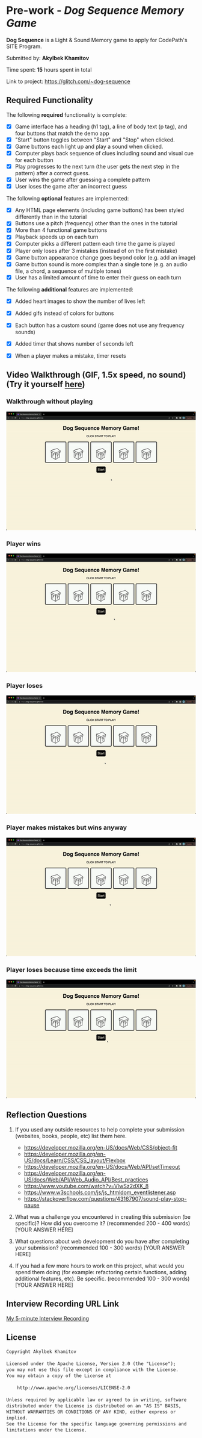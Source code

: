 # Pre-work - *Dog Sequence Memory Game*

**Dog Sequence** is a Light & Sound Memory game to apply for CodePath's SITE Program. 

Submitted by: **Akylbek Khamitov**

Time spent: **15** hours spent in total

Link to project: https://glitch.com/~dog-sequence

## Required Functionality

The following **required** functionality is complete:

* [x] Game interface has a heading (h1 tag), a line of body text (p tag), and four buttons that match the demo app
* [x] "Start" button toggles between "Start" and "Stop" when clicked. 
* [x] Game buttons each light up and play a sound when clicked. 
* [x] Computer plays back sequence of clues including sound and visual cue for each button
* [x] Play progresses to the next turn (the user gets the next step in the pattern) after a correct guess. 
* [x] User wins the game after guessing a complete pattern
* [x] User loses the game after an incorrect guess

The following **optional** features are implemented:

* [x] Any HTML page elements (including game buttons) has been styled differently than in the tutorial
* [x] Buttons use a pitch (frequency) other than the ones in the tutorial
* [x] More than 4 functional game buttons
* [x] Playback speeds up on each turn
* [x] Computer picks a different pattern each time the game is played
* [x] Player only loses after 3 mistakes (instead of on the first mistake)
* [x] Game button appearance change goes beyond color (e.g. add an image)
* [x] Game button sound is more complex than a single tone (e.g. an audio file, a chord, a sequence of multiple tones)
* [x] User has a limited amount of time to enter their guess on each turn

The following **additional** features are implemented:

- [x] Added heart images to show the number of lives left
- [x] Added gifs instead of colors for buttons
- [x] Each button has a custom sound (game does not use any frequency sounds)
- [x] Added timer that shows number of seconds left
- [x] When a player makes a mistake, timer resets


## Video Walkthrough (GIF, 1.5x speed, no sound) (Try it yourself [here](https://dog-sequence.glitch.me/))

### Walkthrough without playing
![Walkthrough](https://github.com/khamitov527/dog-sequence-memory-game/blob/main/walkthrough.gif)
### Player wins
![Win](https://github.com/khamitov527/dog-sequence-memory-game/blob/main/win.gif)
### Player loses
![Lost](https://github.com/khamitov527/dog-sequence-memory-game/blob/main/lost.gif)
### Player makes mistakes but wins anyway
![mistakesWin](https://github.com/khamitov527/dog-sequence-memory-game/blob/main/mistakesWin.gif)
### Player loses because time exceeds the limit
![timeUp](https://github.com/khamitov527/dog-sequence-memory-game/blob/main/timeUp.gif)

## Reflection Questions
1. If you used any outside resources to help complete your submission (websites, books, people, etc) list them here. 
      
      - https://developer.mozilla.org/en-US/docs/Web/CSS/object-fit
      - https://developer.mozilla.org/en-US/docs/Learn/CSS/CSS_layout/Flexbox
      - https://developer.mozilla.org/en-US/docs/Web/API/setTimeout
      - https://developer.mozilla.org/en-US/docs/Web/API/Web_Audio_API/Best_practices
      - https://www.youtube.com/watch?v=VlwSz2dXK_8
      - https://www.w3schools.com/js/js_htmldom_eventlistener.asp
      - https://stackoverflow.com/questions/43167907/sound-play-stop-pause

2. What was a challenge you encountered in creating this submission (be specific)? How did you overcome it? (recommended 200 - 400 words) 
[YOUR ANSWER HERE]

3. What questions about web development do you have after completing your submission? (recommended 100 - 300 words) 
[YOUR ANSWER HERE]

4. If you had a few more hours to work on this project, what would you spend them doing (for example: refactoring certain functions, adding additional features, etc). Be specific. (recommended 100 - 300 words) 
[YOUR ANSWER HERE]



## Interview Recording URL Link

[My 5-minute Interview Recording](your-link-here)


## License

    Copyright Akylbek Khamitov

    Licensed under the Apache License, Version 2.0 (the "License");
    you may not use this file except in compliance with the License.
    You may obtain a copy of the License at

        http://www.apache.org/licenses/LICENSE-2.0

    Unless required by applicable law or agreed to in writing, software
    distributed under the License is distributed on an "AS IS" BASIS,
    WITHOUT WARRANTIES OR CONDITIONS OF ANY KIND, either express or implied.
    See the License for the specific language governing permissions and
    limitations under the License.
